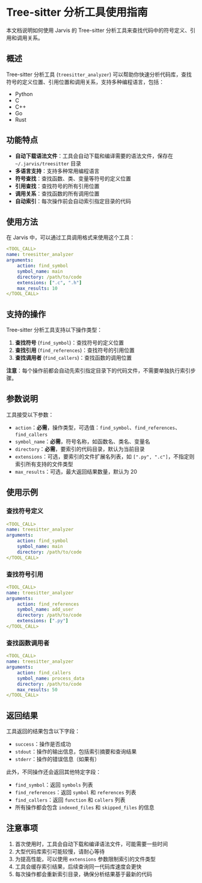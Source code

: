 # Tree-sitter 分析工具使用指南

本文档说明如何使用 Jarvis 的 Tree-sitter 分析工具来查找代码中的符号定义、引用和调用关系。

## 概述

Tree-sitter 分析工具 (`treesitter_analyzer`) 可以帮助你快速分析代码库，查找符号的定义位置、引用位置和调用关系，支持多种编程语言，包括：

- Python
- C
- C++
- Go
- Rust

## 功能特点

- **自动下载语法文件**：工具会自动下载和编译需要的语法文件，保存在 `~/.jarvis/treesitter` 目录
- **多语言支持**：支持多种常用编程语言
- **符号查找**：查找函数、类、变量等符号的定义位置
- **引用查找**：查找符号的所有引用位置
- **调用关系**：查找函数的所有调用位置
- **自动索引**：每次操作前会自动索引指定目录的代码

## 使用方法

在 Jarvis 中，可以通过工具调用格式来使用这个工具：

```yaml
<TOOL_CALL>
name: treesitter_analyzer
arguments:
    action: find_symbol
    symbol_name: main
    directory: /path/to/code
    extensions: [".c", ".h"]
    max_results: 10
</TOOL_CALL>
```

## 支持的操作

Tree-sitter 分析工具支持以下操作类型：

1. **查找符号** (`find_symbol`)：查找符号的定义位置
2. **查找引用** (`find_references`)：查找符号的引用位置
3. **查找调用者** (`find_callers`)：查找函数的调用位置

**注意**：每个操作前都会自动先索引指定目录下的代码文件，不需要单独执行索引步骤。

## 参数说明

工具接受以下参数：

- `action`：**必需**，操作类型，可选值：`find_symbol`、`find_references`、`find_callers`
- `symbol_name`：**必需**，符号名称，如函数名、类名、变量名
- `directory`：**必需**，要索引的代码目录，默认为当前目录
- `extensions`：可选，要索引的文件扩展名列表，如 `[".py", ".c"]`，不指定则索引所有支持的文件类型
- `max_results`：可选，最大返回结果数量，默认为 20

## 使用示例

### 查找符号定义

```yaml
<TOOL_CALL>
name: treesitter_analyzer
arguments:
    action: find_symbol
    symbol_name: main
    directory: /path/to/code
</TOOL_CALL>
```

### 查找符号引用

```yaml
<TOOL_CALL>
name: treesitter_analyzer
arguments:
    action: find_references
    symbol_name: add_user
    directory: /path/to/code
    extensions: [".py"]
</TOOL_CALL>
```

### 查找函数调用者

```yaml
<TOOL_CALL>
name: treesitter_analyzer
arguments:
    action: find_callers
    symbol_name: process_data
    directory: /path/to/code
    max_results: 50
</TOOL_CALL>
```

## 返回结果

工具返回的结果包含以下字段：

- `success`：操作是否成功
- `stdout`：操作的输出信息，包括索引摘要和查询结果
- `stderr`：操作的错误信息（如果有）

此外，不同操作还会返回其他特定字段：

- `find_symbol`：返回 `symbols` 列表
- `find_references`：返回 `symbol` 和 `references` 列表
- `find_callers`：返回 `function` 和 `callers` 列表
- 所有操作都会包含 `indexed_files` 和 `skipped_files` 的信息

## 注意事项

1. 首次使用时，工具会自动下载和编译语法文件，可能需要一些时间
2. 大型代码库索引可能较慢，请耐心等待
3. 为提高性能，可以使用 `extensions` 参数限制索引的文件类型
4. 工具会缓存索引结果，后续查询同一代码库速度会更快
5. 每次操作都会重新索引目录，确保分析结果基于最新的代码 